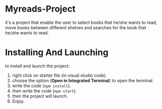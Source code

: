# Myreads-Project
 it's a project that enable the user to select books that he/she wants to read, move books between different shelves and searches for the book that he/she wants to read.

# Installing And Launching
 to install and launch the project:
  1) right click on starter file (in visual studio code).
  2) choose the option (**Open in Integrated Terminal**) to open the terminal.
  3) write the code (`npm install`).
  4) then write the code (`npm start`).
  5) then the project will launch.
  6) Enjoy.
